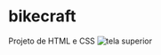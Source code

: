 # bikecraft
Projeto de HTML e CSS 
![tela superior](https://user-images.githubusercontent.com/83734454/158932906-10a2b7ee-298e-4b0c-bb4c-1fab86c6253b.jpg)
